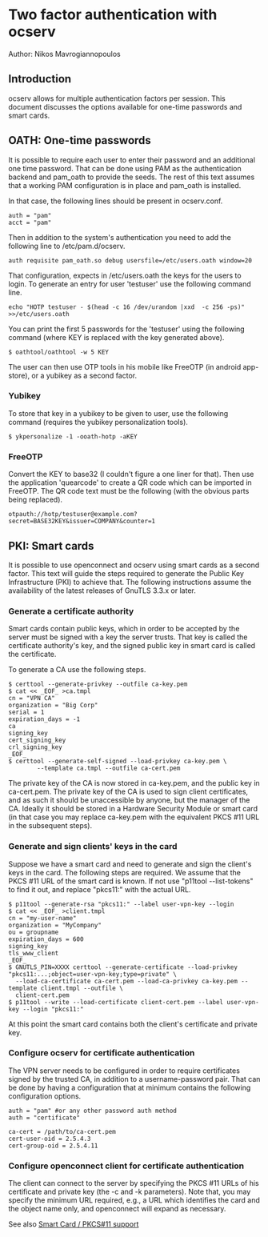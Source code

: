 # Two factor authentication with ocserv

Author: Nikos Mavrogiannopoulos

## Introduction
ocserv allows for multiple authentication factors per session. This
document discusses the options available for one-time passwords and
smart cards.

## OATH: One-time passwords

It is possible to require each user to enter their password and an additional
one time password. That can be done using PAM as the authentication backend and
pam_oath to provide the seeds. The rest of this text assumes that a working PAM
configuration is in place and pam_oath is installed.

In that case, the following lines should be present in ocserv.conf.

```
auth = "pam"
acct = "pam"
```

Then in addition to the system's authentication you need to add the following
line to /etc/pam.d/ocserv.

```
auth requisite pam_oath.so debug usersfile=/etc/users.oath window=20
```

That configuration, expects in /etc/users.oath the keys for the users
to login. To generate an entry for user 'testuser' use the following
command line.

```
echo "HOTP testuser - $(head -c 16 /dev/urandom |xxd  -c 256 -ps)" >>/etc/users.oath
```

You can print the first 5 passwords for the 'testuser' using the following command (where
KEY is replaced with the key generated above).

```
$ oathtool/oathtool -w 5 KEY
```

The user can then use OTP tools in his mobile like FreeOTP (in android app-store),
or a yubikey as a second factor.

### Yubikey

To store that key in a yubikey to be given to user, use the following command
(requires the yubikey personalization tools).

```
$ ykpersonalize -1 -ooath-hotp -aKEY
```

### FreeOTP

Convert the KEY to base32 (I couldn't figure a one liner for that). Then
use the application 'quearcode' to create a QR code which can be imported
in FreeOTP. The QR code text must be the following (with the obvious parts
being replaced).

```
otpauth://hotp/testuser@example.com?secret=BASE32KEY&issuer=COMPANY&counter=1
```

## PKI: Smart cards

It is possible to use openconnect and ocserv using smart cards as a second factor.
This text will guide the steps required to generate the Public Key Infrastructure
(PKI) to achieve that.  The following instructions assume the availability of the
latest releases of GnuTLS 3.3.x or later.

### Generate a certificate authority

Smart cards contain public keys, which in order to be accepted by the server
must be signed with a key the server trusts. That key is called the certificate
authority's key, and the signed public key in smart card is called the certificate.

To generate a CA use the following steps.
```
$ certtool --generate-privkey --outfile ca-key.pem
$ cat << _EOF_ >ca.tmpl
cn = "VPN CA"
organization = "Big Corp"
serial = 1
expiration_days = -1
ca
signing_key
cert_signing_key
crl_signing_key
_EOF_
$ certtool --generate-self-signed --load-privkey ca-key.pem \
        --template ca.tmpl --outfile ca-cert.pem
```

The private key of the CA is now stored in ca-key.pem, and the public key
in ca-cert.pem. The private key of the CA is used to sign client certificates,
and as such it should be unaccessible by anyone, but the manager of the CA.
Ideally it should be stored in a Hardware Security Module or smart card (in that
case you may replace ca-key.pem with the equivalent PKCS #11 URL in the subsequent
steps).

### Generate and sign clients' keys in the card

Suppose we have a smart card and need to generate and sign the client's keys in
the card. The following steps are required. We assume that the PKCS #11 URL of
the smart card is known. If not use "p11tool --list-tokens" to find it out, and
replace "pkcs11:" with the actual URL.

```
$ p11tool --generate-rsa "pkcs11:" --label user-vpn-key --login
$ cat << _EOF_ >client.tmpl
cn = "my-user-name"
organization = "MyCompany"
ou = groupname
expiration_days = 600
signing_key
tls_www_client
_EOF_
$ GNUTLS_PIN=XXXX certtool --generate-certificate --load-privkey "pkcs11:...;object=user-vpn-key;type=private" \
  --load-ca-certificate ca-cert.pem --load-ca-privkey ca-key.pem --template client.tmpl --outfile \
  client-cert.pem
$ p11tool --write --load-certificate client-cert.pem --label user-vpn-key --login "pkcs11:"
```

At this point the smart card contains both the client's certificate and private key.

### Configure ocserv for certificate authentication

The VPN server needs to be configured in order to require certificates signed
by the trusted CA, in addition to a username-password pair. That can be done
by having a configuration that at minimum contains the following configuration options.

```
auth = "pam" #or any other password auth method
auth = "certificate"

ca-cert = /path/to/ca-cert.pem
cert-user-oid = 2.5.4.3
cert-group-oid = 2.5.4.11
```

### Configure openconnect client for certificate authentication

The client can connect to the server by specifying the PKCS #11 URLs of
his certificate and private key (the -c and -k parameters). Note that,
you may specify the minimum URL required, e.g., a URL which identifies the
card and the object name only, and openconnect will expand as necessary.

See also [Smart Card / PKCS#11 support](http://www.infradead.org/openconnect/pkcs11.html)

